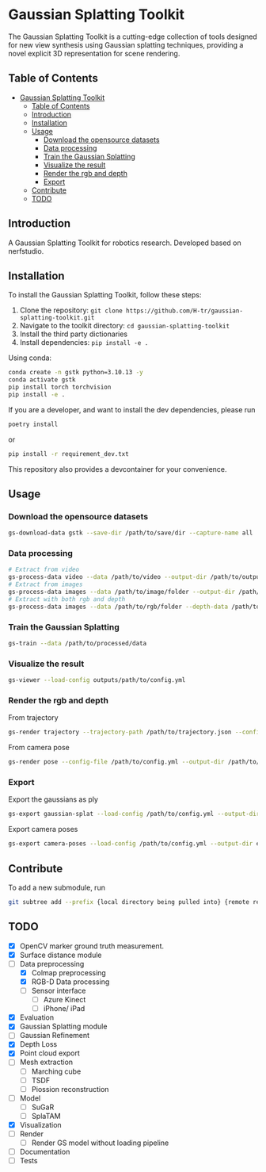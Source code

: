 # Gaussian Splatting Toolkit

The Gaussian Splatting Toolkit is a cutting-edge collection of tools designed for new view synthesis using Gaussian splatting techniques, providing a novel explicit 3D representation for scene rendering.

## Table of Contents

- [Gaussian Splatting Toolkit](#gaussian-splatting-toolkit)
  - [Table of Contents](#table-of-contents)
  - [Introduction](#introduction)
  - [Installation](#installation)
  - [Usage](#usage)
    - [Download the opensource datasets](#download-the-opensource-datasets)
    - [Data processing](#data-processing)
    - [Train the Gaussian Splatting](#train-the-gaussian-splatting)
    - [Visualize the result](#visualize-the-result)
    - [Render the rgb and depth](#render-the-rgb-and-depth)
    - [Export](#export)
  - [Contribute](#contribute)
  - [TODO](#todo)

## Introduction

A Gaussian Splatting Toolkit for robotics research. Developed based on nerfstudio.

## Installation

To install the Gaussian Splatting Toolkit, follow these steps:

1. Clone the repository: `git clone https://github.com/H-tr/gaussian-splatting-toolkit.git`
2. Navigate to the toolkit directory: `cd gaussian-splatting-toolkit`
3. Install the third party dictionaries
4. Install dependencies: `pip install -e .`

Using conda:

```bash
conda create -n gstk python=3.10.13 -y
conda activate gstk
pip install torch torchvision
pip install -e .
```

If you are a developer, and want to install the dev dependencies, please run

```bash
poetry install
```

or

```bash
pip install -r requirement_dev.txt
```

This repository also provides a devcontainer for your convenience.

## Usage

### Download the opensource datasets

```bash
gs-download-data gstk --save-dir /path/to/save/dir --capture-name all
```

### Data processing

```bash
# Extract from video
gs-process-data video --data /path/to/video --output-dir /path/to/output-dir --num-frames-target 1000
# Extract from images
gs-process-data images --data /path/to/image/folder --output-dir /path/to/output-dir
# Extract with both rgb and depth
gs-process-data images --data /path/to/rgb/folder --depth-data /path/to/depth/folder --output-dir /path/to/output-dir
```

### Train the Gaussian Splatting

```bash
gs-train --data /path/to/processed/data
```

### Visualize the result

```bash
gs-viewer --load-config outputs/path/to/config.yml
```

### Render the rgb and depth

From trajectory

```bash
gs-render trajectory --trajectory-path /path/to/trajectory.json --config-file /path/to/ckpt/config.yml
```

From camera pose

```bash
gs-render pose --config-file /path/to/config.yml --output-dir /path/to/output/folder/
```

### Export

Export the gaussians as ply

```bash
gs-export gaussian-splat --load-config /path/to/config.yml --output-dir exports/pcd/
```

Export camera poses

```bash
gs-export camera-poses --load-config /path/to/config.yml --output-dir exports/cameras/
```

## Contribute

To add a new submodule, run

```bash
git subtree add --prefix {local directory being pulled into} {remote repo URL} {remote branch} --squash
```

## TODO

- [x] OpenCV marker ground truth measurement.
- [x] Surface distance module
- [ ] Data preprocessing
  - [x] Colmap preprocessing
  - [x] RGB-D Data processing
  - [ ] Sensor interface
    - [ ] Azure Kinect
    - [ ] iPhone/ iPad
- [x] Evaluation
- [x] Gaussian Splatting module
- [ ] Gaussian Refinement
- [x] Depth Loss
- [x] Point cloud export
- [ ] Mesh extraction
  - [ ] Marching cube
  - [ ] TSDF
  - [ ] Piossion reconstruction
- [ ] Model
  - [ ] SuGaR
  - [ ] SplaTAM
- [x] Visualization
- [ ] Render
  - [ ] Render GS model without loading pipeline
- [ ] Documentation
- [ ] Tests
